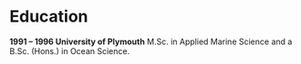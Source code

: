 # Education

**1991 – 1996 University of Plymouth** M.Sc. in Applied Marine Science and a
B.Sc. (Hons.) in Ocean Science.